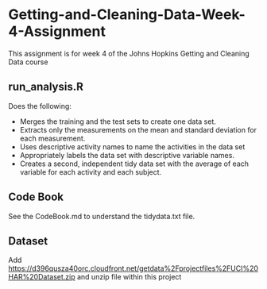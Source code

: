 # Getting-and-Cleaning-Data-Week-4-Assignment
This assignment is for week 4 of the Johns Hopkins Getting and Cleaning Data course

## run_analysis.R
Does the following:

* Merges the training and the test sets to create one data set.
* Extracts only the measurements on the mean and standard deviation for each measurement.
* Uses descriptive activity names to name the activities in the data set
* Appropriately labels the data set with descriptive variable names.
* Creates a second, independent tidy data set with the average of each variable for each activity and each subject.

## Code Book
See the CodeBook.md to understand the tidydata.txt file.

## Dataset
Add https://d396qusza40orc.cloudfront.net/getdata%2Fprojectfiles%2FUCI%20HAR%20Dataset.zip and unzip file within this project

